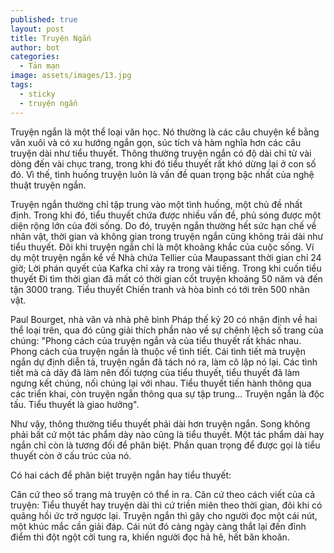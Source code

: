 ```yaml
---
published: true
layout: post
title: Truyện Ngắn
author: bot
categories:
  - Tản mạn
image: assets/images/13.jpg
tags:
  - sticky
  - truyện ngắn
---
```

Truyện ngắn là một thể loại văn học. Nó thường là các câu chuyện kể bằng văn xuôi và có xu hướng ngắn gọn, súc tích và hàm nghĩa hơn các câu truyện dài như tiểu thuyết. Thông thường truyện ngắn có độ dài chỉ từ vài dòng đến vài chục trang, trong khi đó tiểu thuyết rất khó dừng lại ở con số đó. Vì thế, tình huống truyện luôn là vấn đề quan trọng bậc nhất của nghệ thuật truyện ngắn.

Truyện ngắn thường chỉ tập trung vào một tình huống, một chủ đề nhất định. Trong khi đó, tiểu thuyết chứa được nhiều vấn đề, phủ sóng được một diện rộng lớn của đời sống. Do đó, truyện ngắn thường hết sức hạn chế về nhân vật, thời gian và không gian trong truyện ngắn cũng không trải dài như tiểu thuyết. Đôi khi truyện ngắn chỉ là một khoảng khắc của cuộc sống. Ví dụ một truyện ngắn kể về Nhà chứa Tellier của Maupassant thời gian chỉ 24 giờ; Lời phán quyết của Kafka chỉ xảy ra trong vài tiếng. Trong khi cuốn tiểu thuyết Đi tìm thời gian đã mất có thời gian cốt truyện khoảng 50 năm và đến tận 3000 trang. Tiểu thuyết Chiến tranh và hòa bình có tới trên 500 nhân vật.

Paul Bourget, nhà văn và nhà phê bình Pháp thế kỷ 20 có nhận định về hai thể loại trên, qua đó cũng giải thích phần nào về sự chênh lệch số trang của chúng: "Phong cách của truyện ngắn và của tiểu thuyết rất khác nhau. Phong cách của truyện ngắn là thuộc về tình tiết. Cái tình tiết mà truyện ngắn dự định diễn tả, truyện ngắn đã tách nó ra, làm cô lập nó lại. Các tình tiết mà cả dãy đã làm nên đối tượng của tiểu thuyết, tiểu thuyết đã làm ngưng kết chúng, nối chúng lại với nhau. Tiểu thuyết tiến hành thông qua các triển khai, còn truyện ngắn thông qua sự tập trung... Truyện ngắn là độc tấu. Tiểu thuyết là giao hưởng".

Như vậy, thông thường tiểu thuyết phải dài hơn truyện ngắn. Song không phải bất cứ một tác phẩm dày nào cũng là tiểu thuyết. Một tác phẩm dài hay ngắn chỉ còn là tương đối để phân biệt. Phần quan trọng để được gọi là tiểu thuyết còn ở cấu trúc của nó.

Có hai cách để phân biệt truyện ngắn hay tiểu thuyết:

Căn cứ theo số trang mà truyện có thể in ra.
Căn cứ theo cách viết của cả truyện: Tiểu thuyết hay truyện dài thì cứ triền miên theo thời gian, đôi khi có quãng hồi ức trở ngược lại. Truyện ngắn thì gây cho người đọc một cái nút, một khúc mắc cần giải đáp. Cái nút đó càng ngày càng thắt lại đến đỉnh điểm thì đột ngột cởi tung ra, khiến người đọc hả hê, hết băn khoăn.

